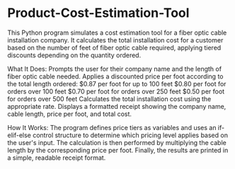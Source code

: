 # Product-Cost-Estimation-Tool
This Python program simulates a cost estimation tool for a fiber optic cable installation company. 
It calculates the total installation cost for a customer based on the number of feet of fiber optic cable required, 
applying tiered discounts depending on the quantity ordered.


What It Does:
Prompts the user for their company name and the length of fiber optic cable needed.
Applies a discounted price per foot according to the total length ordered:
$0.87 per foot for up to 100 feet
$0.80 per foot for orders over 100 feet
$0.70 per foot for orders over 250 feet
$0.50 per foot for orders over 500 feet
Calculates the total installation cost using the appropriate rate.
Displays a formatted receipt showing the company name, cable length, price per foot, and total cost.



How It Works:
The program defines price tiers as variables and uses an 
if-elif-else control structure to determine which pricing level applies based on the user's input. 
The calculation is then performed by multiplying the cable length by the corresponding price per foot. 
Finally, the results are printed in a simple, readable receipt format.




